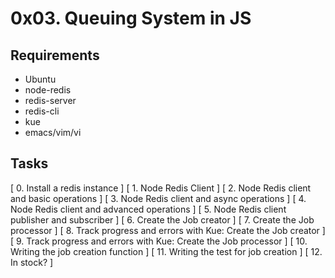 # 0x03. Queuing System in JS

## Requirements
   * Ubuntu
   * node-redis
   * redis-server
   * redis-cli
   * kue
   * emacs/vim/vi

## Tasks
   [ 0. Install a redis instance ]
   [ 1. Node Redis Client ]
   [ 2. Node Redis client and basic operations ]
   [ 3. Node Redis client and async operations ]
   [ 4. Node Redis client and advanced operations ]
   [ 5. Node Redis client publisher and subscriber ]
   [ 6. Create the Job creator ]
   [ 7. Create the Job processor ]
   [ 8. Track progress and errors with Kue: Create the Job creator ]
   [ 9. Track progress and errors with Kue: Create the Job processor ]
   [ 10. Writing the job creation function ]
   [ 11. Writing the test for job creation ]
   [ 12. In stock? ]
